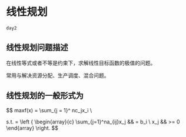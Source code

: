 

# 线性规划

`day2`

## 线性规划问题描述

在线性等式或者不等是约束下，求解线性目标函数的极值的问题。

常用与解决资源分配、生产调度、混合问题。

## 线性规划的一般形式为

$$
maxf(x) = \sum_{j = 1}^ nc_jx_i \\

s.t. = \left \{
\begin{array}{c}
\sum_{j=1}^na_{ij}x_j && = b_i \\
x_j && >= 0
\end{array}
\right.
$$





